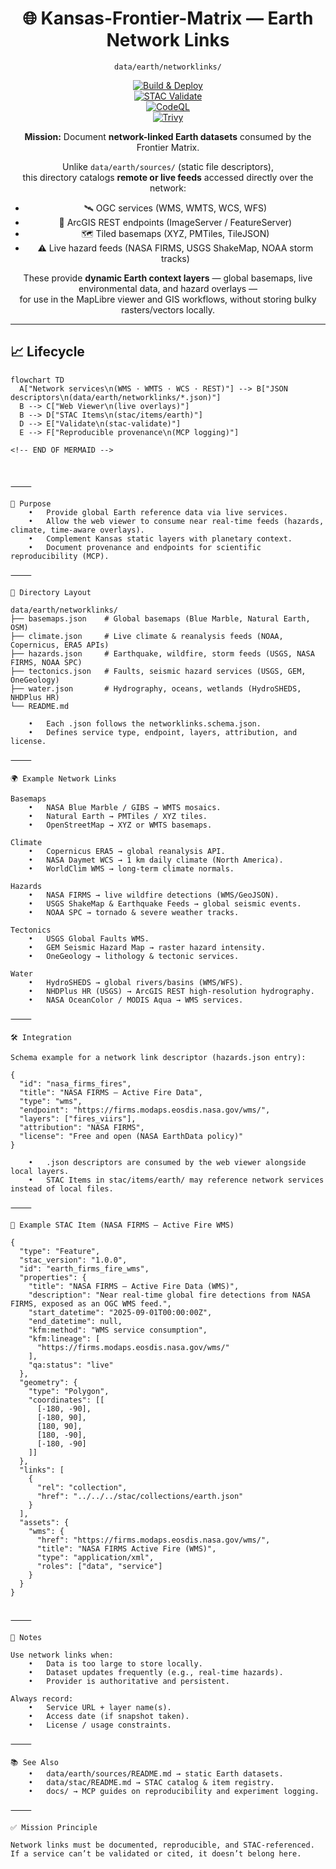 <div align="center">

# 🌐 Kansas-Frontier-Matrix — Earth Network Links  
`data/earth/networklinks/`

[![Build & Deploy](https://github.com/bartytime4life/Kansas-Frontier-Matrix/actions/workflows/site.yml/badge.svg)](https://github.com/bartytime4life/Kansas-Frontier-Matrix/actions/workflows/site.yml)  
[![STAC Validate](https://github.com/bartytime4life/Kansas-Frontier-Matrix/actions/workflows/stac-validate.yml/badge.svg)](https://github.com/bartytime4life/Kansas-Frontier-Matrix/actions/workflows/stac-validate.yml)  
[![CodeQL](https://github.com/bartytime4life/Kansas-Frontier-Matrix/actions/workflows/codeql.yml/badge.svg)](https://github.com/bartytime4life/Kansas-Frontier-Matrix/actions/workflows/codeql.yml)  
[![Trivy](https://github.com/bartytime4life/Kansas-Frontier-Matrix/actions/workflows/trivy.yml/badge.svg)](https://github.com/bartytime4life/Kansas-Frontier-Matrix/actions/workflows/trivy.yml)

**Mission:** Document **network-linked Earth datasets** consumed by the Frontier Matrix.  

Unlike `data/earth/sources/` (static file descriptors),  
this directory catalogs **remote or live feeds** accessed directly over the network:  

- 🛰️ OGC services (WMS, WMTS, WCS, WFS)  
- 🔗 ArcGIS REST endpoints (ImageServer / FeatureServer)  
- 🗺️ Tiled basemaps (XYZ, PMTiles, TileJSON)  
- ⚠️ Live hazard feeds (NASA FIRMS, USGS ShakeMap, NOAA storm tracks)  

These provide **dynamic Earth context layers** — global basemaps, live environmental data, and hazard overlays —  
for use in the MapLibre viewer and GIS workflows, without storing bulky rasters/vectors locally.  

</div>

---

## 📈 Lifecycle

```mermaid
flowchart TD
  A["Network services\n(WMS · WMTS · WCS · REST)"] --> B["JSON descriptors\n(data/earth/networklinks/*.json)"]
  B --> C["Web Viewer\n(live overlays)"]
  B --> D["STAC Items\n(stac/items/earth)"]
  D --> E["Validate\n(stac-validate)"]
  E --> F["Reproducible provenance\n(MCP logging)"]

<!-- END OF MERMAID -->



⸻

🎯 Purpose
	•	Provide global Earth reference data via live services.
	•	Allow the web viewer to consume near real-time feeds (hazards, climate, time-aware overlays).
	•	Complement Kansas static layers with planetary context.
	•	Document provenance and endpoints for scientific reproducibility (MCP).

⸻

📂 Directory Layout

data/earth/networklinks/
├── basemaps.json    # Global basemaps (Blue Marble, Natural Earth, OSM)
├── climate.json     # Live climate & reanalysis feeds (NOAA, Copernicus, ERA5 APIs)
├── hazards.json     # Earthquake, wildfire, storm feeds (USGS, NASA FIRMS, NOAA SPC)
├── tectonics.json   # Faults, seismic hazard services (USGS, GEM, OneGeology)
├── water.json       # Hydrography, oceans, wetlands (HydroSHEDS, NHDPlus HR)
└── README.md

	•	Each .json follows the networklinks.schema.json.
	•	Defines service type, endpoint, layers, attribution, and license.

⸻

🌍 Example Network Links

Basemaps
	•	NASA Blue Marble / GIBS → WMTS mosaics.
	•	Natural Earth → PMTiles / XYZ tiles.
	•	OpenStreetMap → XYZ or WMTS basemaps.

Climate
	•	Copernicus ERA5 → global reanalysis API.
	•	NASA Daymet WCS → 1 km daily climate (North America).
	•	WorldClim WMS → long-term climate normals.

Hazards
	•	NASA FIRMS → live wildfire detections (WMS/GeoJSON).
	•	USGS ShakeMap & Earthquake Feeds → global seismic events.
	•	NOAA SPC → tornado & severe weather tracks.

Tectonics
	•	USGS Global Faults WMS.
	•	GEM Seismic Hazard Map → raster hazard intensity.
	•	OneGeology → lithology & tectonic services.

Water
	•	HydroSHEDS → global rivers/basins (WMS/WFS).
	•	NHDPlus HR (USGS) → ArcGIS REST high-resolution hydrography.
	•	NASA OceanColor / MODIS Aqua → WMS services.

⸻

🛠️ Integration

Schema example for a network link descriptor (hazards.json entry):

{
  "id": "nasa_firms_fires",
  "title": "NASA FIRMS — Active Fire Data",
  "type": "wms",
  "endpoint": "https://firms.modaps.eosdis.nasa.gov/wms/",
  "layers": ["fires_viirs"],
  "attribution": "NASA FIRMS",
  "license": "Free and open (NASA EarthData policy)"
}

	•	.json descriptors are consumed by the web viewer alongside local layers.
	•	STAC Items in stac/items/earth/ may reference network services instead of local files.

⸻

📑 Example STAC Item (NASA FIRMS — Active Fire WMS)

{
  "type": "Feature",
  "stac_version": "1.0.0",
  "id": "earth_firms_fire_wms",
  "properties": {
    "title": "NASA FIRMS — Active Fire Data (WMS)",
    "description": "Near real-time global fire detections from NASA FIRMS, exposed as an OGC WMS feed.",
    "start_datetime": "2025-09-01T00:00:00Z",
    "end_datetime": null,
    "kfm:method": "WMS service consumption",
    "kfm:lineage": [
      "https://firms.modaps.eosdis.nasa.gov/wms/"
    ],
    "qa:status": "live"
  },
  "geometry": {
    "type": "Polygon",
    "coordinates": [[
      [-180, -90],
      [-180, 90],
      [180, 90],
      [180, -90],
      [-180, -90]
    ]]
  },
  "links": [
    {
      "rel": "collection",
      "href": "../../../stac/collections/earth.json"
    }
  ],
  "assets": {
    "wms": {
      "href": "https://firms.modaps.eosdis.nasa.gov/wms/",
      "title": "NASA FIRMS Active Fire (WMS)",
      "type": "application/xml",
      "roles": ["data", "service"]
    }
  }
}


⸻

📝 Notes

Use network links when:
	•	Data is too large to store locally.
	•	Dataset updates frequently (e.g., real-time hazards).
	•	Provider is authoritative and persistent.

Always record:
	•	Service URL + layer name(s).
	•	Access date (if snapshot taken).
	•	License / usage constraints.

⸻

📚 See Also
	•	data/earth/sources/README.md → static Earth datasets.
	•	data/stac/README.md → STAC catalog & item registry.
	•	docs/ → MCP guides on reproducibility and experiment logging.

⸻

✅ Mission Principle

Network links must be documented, reproducible, and STAC-referenced.
If a service can’t be validated or cited, it doesn’t belong here.